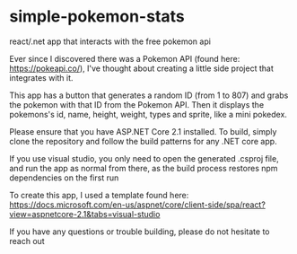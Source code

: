 # simple-pokemon-stats
react/.net app that interacts with the free pokemon api

Ever since I discovered there was a Pokemon API (found here: https://pokeapi.co/), I've thought about creating a little side project that integrates with it.


This app has a button that generates a random ID (from 1 to 807) and grabs the pokemon with that ID from the Pokemon API. Then it displays the pokemons's id, name, height, weight, types and sprite, like a mini pokedex.


Please ensure that you have ASP.NET Core 2.1 installed. To build, simply clone the repository and follow the build patterns for any .NET core app.


If you use visual studio, you only need to open the generated .csproj file, and run the app as normal from there, as the build process restores npm dependencies on the first run


To create this app, I used a template found here: https://docs.microsoft.com/en-us/aspnet/core/client-side/spa/react?view=aspnetcore-2.1&tabs=visual-studio


If you have any questions or trouble building, please do not hesitate to reach out
